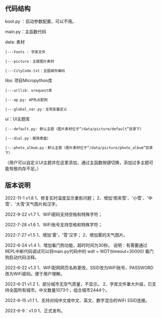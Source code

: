 ## 代码结构
boot.py ：启动参数配置，可以不用。

main.py：主函数代码

data: 素材

    |---Fonts : 字库文件
	
    |---picture：主题图片素材
	
    |---CityCode.txt：全国城市编码

libs: 项目Micropython库

    |---urllib: urequest库
	
    |---ap.py: AP热点配网
	
    |---global_var.py：全局变量定义

ui：UI主题库 

    |---default.py: 默认主题（图片素材位于“/data/picture/default”目录下）
	
    |---dial.py：极简表盘）
	
    |---photo_album.py：默认主题（图片素材位于“/data/picture/photo_album”目录下）

  （用户可以自定义UI主题并在这里添加，通过主函数按键切换，添加过多主题可能导致内存不足。）



## 版本说明

2022-11-1 v1.8
1、修复实时温度显示重影问题；
2、增加'雨夹雪'、'小雪'、'中雪'、'大雪'天气图片和汉字。

2022-9-22 v1.7
1、WiFi密码支持空格和特殊字符；

2022-7-28 v1.6
1、WiFi账号支持空格和特殊字符；

2022-7-27 v1.5
1、增加'雾'，'雪'汉字；
2、增加雾的天气图片。

2022-6-24 v1.4
1、增加看门狗功能，超时时间为30秒。
   说明：有需要通过REPL中断代码调试可以将main.py代码中的 wdt = WDT(timeout=30000) 看门狗启动代码注释。

2022-6-22 v1.3
1、WiFi配网网页名称更改，SSID改为WiFi账号，PASSWORD改为WiFi密码。便于用户理解。

2022-6-21 v1.2
1、部分城市无空气质量，不显示。
2、字库文件重大升级，已支持全国所有城市。中文数量1073个，组合城市2444个。

2022-6-15 v1.1
1、支持对纯中文或中文、英文、数字混合的WiFi SSID连接。

2022-6-9：v1.0 
1、正式发布。